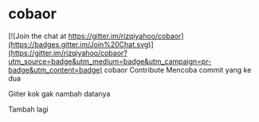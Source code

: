 # cobaor

[![Join the chat at https://gitter.im/rizqiyahoo/cobaor](https://badges.gitter.im/Join%20Chat.svg)](https://gitter.im/rizqiyahoo/cobaor?utm_source=badge&utm_medium=badge&utm_campaign=pr-badge&utm_content=badge)
cobaor
Contribute
Mencoba commit yang ke dua

Giiter kok gak nambah datanya


Tambah lagi
